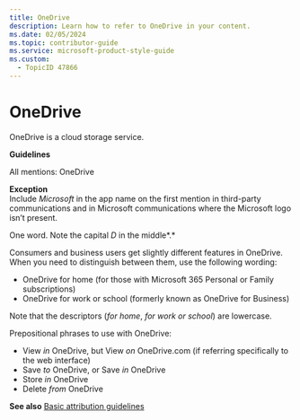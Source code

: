 ```yaml
---
title: OneDrive
description: Learn how to refer to OneDrive in your content.
ms.date: 02/05/2024
ms.topic: contributor-guide
ms.service: microsoft-product-style-guide
ms.custom:
  - TopicID 47866
---
```



# OneDrive

OneDrive is a cloud storage service.

**Guidelines**

All mentions: OneDrive

**Exception**  
Include *Microsoft* in the app name on the first mention in third-party communications and in Microsoft communications where the Microsoft logo isn’t present.

One word. Note the capital *D* in the middle*.*

Consumers and business users get slightly different features in OneDrive. When you need to distinguish between them, use the following wording:

- OneDrive for home (for those with Microsoft 365 Personal or Family subscriptions)  
- OneDrive for work or school (formerly known as OneDrive for Business)  

Note that the descriptors (*for home*, *for work or school*) are lowercase.  

Prepositional phrases to use with OneDrive:  

- View *in* OneDrive, but View *on* OneDrive.com (if referring specifically to the web interface)  
- Save *to* OneDrive, or Save *in* OneDrive  
- Store *in* OneDrive  
- Delete *from* OneDrive  

**See also** [Basic attribution guidelines](~\product-and-feature-names\basic-attribution-guidelines.md)  

